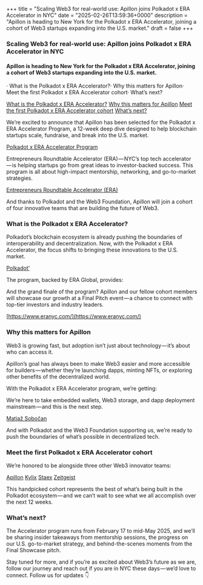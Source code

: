 +++
title = "Scaling Web3 for real-world use: Apillon joins Polkadot x ERA Accelerator in NYC"
date = "2025-02-26T13:59:36+0000"
description = "Apillon is heading to New York for the Polkadot x ERA Accelerator, joining a cohort of Web3 startups expanding into the U.S. market."
draft = false
+++

### Scaling Web3 for real-world use: Apillon joins Polkadot x ERA Accelerator in NYC


#### Apillon is heading to New York for the Polkadot x ERA Accelerator, joining a cohort of Web3 startups expanding into the U.S. market.


· What is the Polkadot x ERA Accelerator?· Why this matters for Apillon· Meet the first Polkadot x ERA Accelerator cohort· What’s next?

[What is the Polkadot x ERA Accelerator?](#0117)
[Why this matters for Apillon](#5284)
[Meet the first Polkadot x ERA Accelerator cohort](#3449)
[What’s next?](#2317)

We’re excited to announce that Apillon has been selected for the Polkadot x ERA Accelerator Program, a 12-week deep dive designed to help blockchain startups scale, fundraise, and break into the U.S. market.

[Polkadot x ERA Accelerator Program](https://medium.com/web3foundation/announcing-the-polkadot-x-era-global-program-pilot-cohort-35830395e493)

Entrepreneurs Roundtable Accelerator (ERA) — NYC’s top tech accelerator — is helping startups go from great ideas to investor-backed success. This program is all about high-impact mentorship, networking, and go-to-market strategies.

[Entrepreneurs Roundtable Accelerator (ERA)](https://www.eranyc.com/)

And thanks to Polkadot and the Web3 Foundation, Apillon will join a cohort of four innovative teams that are building the future of Web3.


### What is the Polkadot x ERA Accelerator?


Polkadot’s blockchain ecosystem is already pushing the boundaries of interoperability and decentralization. Now, with the Polkadot x ERA Accelerator, the focus shifts to bringing these innovations to the U.S. market.

[Polkadot’](https://polkadot.com/)

The program, backed by ERA Global, provides:


And the grand finale of the program? Apillon and our fellow cohort members will showcase our growth at a Final Pitch event — a chance to connect with top-tier investors and industry leaders.

[https://www.eranyc.com/](https://www.eranyc.com/)

### Why this matters for Apillon


Web3 is growing fast, but adoption isn’t just about technology — it’s about who can access it.


Apillon’s goal has always been to make Web3 easier and more accessible for builders — whether they’re launching dapps, minting NFTs, or exploring other benefits of the decentralized world.


With the Polkadot x ERA Accelerator program, we’re getting:


We’re here to take embedded wallets, Web3 storage, and dapp deployment mainstream — and this is the next step.

[Matjaž Sobočan](https://at.linkedin.com/in/matjazsobocan)

And with Polkadot and the Web3 Foundation supporting us, we’re ready to push the boundaries of what’s possible in decentralized tech.


### Meet the first Polkadot x ERA Accelerator cohort


We’re honored to be alongside three other Web3 innovator teams:

[Apillon](http://apillon.io)
[Kylix](https://x.com/KylixFinance)
[Staex](https://x.com/Staex_io?ref_src=twsrc%5Egoogle%7Ctwcamp%5Eserp%7Ctwgr%5Eauthor)
[Zeitgeist](https://x.com/ZeitgeistPM)

This handpicked cohort represents the best of what’s being built in the Polkadot ecosystem — and we can’t wait to see what we all accomplish over the next 12 weeks.


### What’s next?


The Accelerator program runs from February 17 to mid-May 2025, and we’ll be sharing insider takeaways from mentorship sessions, the progress on our U.S. go-to-market strategy, and behind-the-scenes moments from the Final Showcase pitch.


Stay tuned for more, and if you’re as excited about Web3’s future as we are, follow our journey and reach out if you are in NYC these days — we’d love to connect. Follow us for updates 👇
